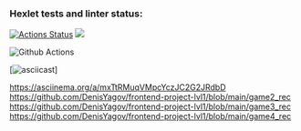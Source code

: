### Hexlet tests and linter status:
[![Actions Status](https://github.com/DenisYagov/frontend-project-lvl1/workflows/hexlet-check/badge.svg)](https://github.com/DenisYagov/frontend-project-lvl1/actions)
<a href="https://codeclimate.com/github/codeclimate/codeclimate/maintainability"><img src="https://api.codeclimate.com/v1/badges/a99a88d28ad37a79dbf6/maintainability" /></a>

![Github Actions](https://github.com/DenisYagov/frontend-project-lvl1/actions/workflows/github-actions-demo.yml/badge.svg)

[![asciicast](https://asciinema.org/a/mxTtRMuqVMpcYczJC2G2JRdbD)]

https://asciinema.org/a/mxTtRMuqVMpcYczJC2G2JRdbD
https://github.com/DenisYagov/frontend-project-lvl1/blob/main/game2_rec
https://github.com/DenisYagov/frontend-project-lvl1/blob/main/game3_rec
https://github.com/DenisYagov/frontend-project-lvl1/blob/main/game4_rec